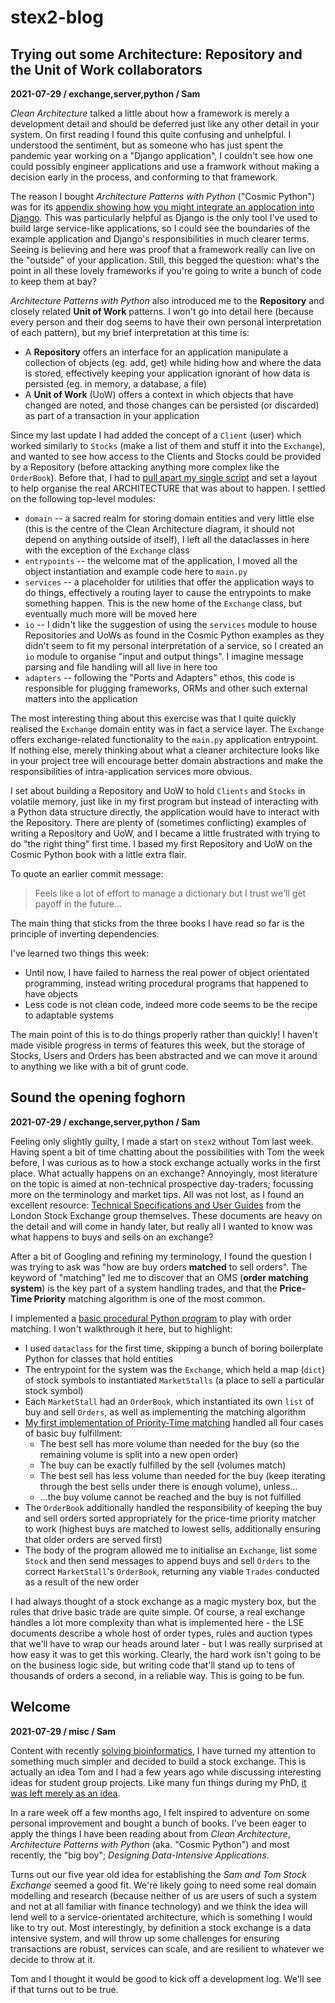 # stex2-blog

## Trying out some Architecture: Repository and the Unit of Work collaborators
**2021-07-29 / exchange,server,python / Sam**

*Clean Architecture* talked a little about how a framework is merely a development detail and should be deferred just like any other detail in your system. On first reading I found this quite confusing and unhelpful. I understood the sentiment, but as someone who has just spent the pandemic year working on a "Django application", I couldn't see how one could possibly engineer applications and use a framwork without making a decision early in the process, and conforming to that framework.

The reason I bought *Architecture Patterns with Python* ("Cosmic Python") was for its [appendix showing how you might integrate an applocation into Django](https://www.cosmicpython.com/book/appendix_django.html). This was particularly helpful as Django is the only tool I've used to build large service-like applications, so I could see the boundaries of the example application and Django's responsibilities in much clearer terms. Seeing is believing and here was proof that a framework really can live on the "outside" of your application. Still, this begged the question: what's the point in all these lovely frameworks if you're going to write a bunch of code to keep them at bay?

*Architecture Patterns with Python* also introduced me to the **Repository** and closely related **Unit of Work** patterns.
I won't go into detail here (because every person and their dog seems to have their own personal interpretation of each pattern), but my brief interpretation at this time is:

* A **Repository** offers an interface for an application manipulate a collection of objects (eg. add, get) while hiding how and where the data is stored, effectively keeping your application ignorant of how data is persisted (eg. in memory, a database, a file)
* A **Unit of Work** (UoW) offers a context in which objects that have changed are noted, and those changes can be persisted (or discarded) as part of a transaction in your application

Since my last update I had added the concept of a `Client` (user) which worked similarly to `Stocks` (make a list of them and stuff it into the `Exchange`), and wanted to see how access to the Clients and Stocks could be provided by a Repository (before attacking anything more complex like the `OrderBook`). Before that, I had to [pull apart my single script](https://github.com/SAMTOMINDUSTRYS/stex2s-python/commit/acf1031b25313478074ad7899b8a7eeef5eefdb7) and set a layout to help organise the real ARCHITECTURE that was about to happen. I settled on the following top-level modules:

* `domain` -- a sacred realm for storing domain entities and very little else (this is the centre of the Clean Architecture diagram, it should not depend on anything outside of itself), I left all the dataclasses in here with the exception of the `Exchange` class
* `entrypoints` -- the welcome mat of the application, I moved all the object instantiation and example code here to `main.py`
* `services` -- a placeholder for utilities that offer the application ways to do things, effectively a routing layer to cause the entrypoints to make something happen. This is the new home of the `Exchange` class, but eventually much more will be moved here
* `io` -- I didn't like the suggestion of using the `services` module to house Repositories and UoWs as found in the Cosmic Python examples as they didn't seem to fit my personal interpretation of a service, so I created an `io` module to organise "input and output things". I imagine message parsing and file handling will all live in here too
* `adapters` -- following the "Ports and Adapters" ethos, this code is responsible for plugging frameworks, ORMs and other such external matters into the application

The most interesting thing about this exercise was that I quite quickly realised the `Exchange` domain entity was in fact a service layer. The `Exchange` offers exchange-related functionality to the `main.py` application entrypoint. If nothing else, merely thinking about what a cleaner architecture looks like in your project tree will encourage better domain abstractions and make the responsibilities of intra-application services more obvious.

I set about building a Repository and UoW to hold `Clients` and `Stocks` in volatile memory, just like in my first program but instead of interacting with a Python data structure directly, the application would have to interact with the Repository. There are plenty of (sometimes conflicting) examples of writing a Repository and UoW, and I became a little frustrated with trying to do "the right thing" first time. I based my first Repository and UoW on the Cosmic Python book with a little extra flair.

To quote an earlier commit message:

> Feels like a lot of effort to manage a dictionary but I trust we'll get payoff in the future...


The main thing that sticks from the three books I have read so far is the principle of inverting dependencies.

I've learned two things this week:
* Until now, I have failed to harness the real power of object orientated programming, instead writing procedural programs that happened to have objects
* Less code is not clean code, indeed more code seems to be the recipe to adaptable systems

The main point of this is to do things properly rather than quickly! I haven't made visible progress in terms of features this week, but the storage of Stocks, Users and Orders has been abstracted and we can move it around to anything we like with a bit of grunt code.


## Sound the opening foghorn
**2021-07-29 / exchange,server,python / Sam**

Feeling only slightly guilty, I made a start on `stex2` without Tom last week. Having spent a bit of time chatting about the possibilities with Tom the week before, I was curious as to how a stock exchange actually works in the first place. What actually happens on an exchange? Annoyingly, most literature on the topic is aimed at non-technical prospective day-traders; focussing more on the terminology and market tips. All was not lost, as I found an excellent resource: [Technical Specifications and User Guides](https://www.lseg.com/areas-expertise/technology/group-technology/technical-user-services/technical-specifications-and-user-guides) from the London Stock Exchange group themselves. These documents are heavy on the detail and will come in handy later, but really all I wanted to know was what happens to buys and sells on an exchange?

After a bit of Googling and refining my terminology, I found the question I was trying to ask was "how are buy orders **matched** to sell orders". The keyword of "matching" led me to discover that an OMS (**order matching system**) is the key part of a system handling trades, and that the **Price-Time Priority** matching algorithm is one of the most common.

I implemented a [basic procedural Python program](https://github.com/SAMTOMINDUSTRYS/stex2s-python/commit/c0dbebfd9138e85c89fb623ad16dc029a7ad86d3) to play with order matching. I won't walkthrough it here, but to highlight:

* I used `dataclass` for the first time, skipping a bunch of boring boilerplate Python for classes that hold entities
* The entrypoint for the system was the `Exchange`, which held a map (`dict`) of stock symbols to instantiated `MarketStalls` (a place to sell a particular stock symbol)
* Each `MarketStall` had an `OrderBook`, which instantiated its own `list` of buy and sell `Orders`, as well as implementing the matching algorithm
* [My first implementation of Priority-Time matching](https://github.com/SAMTOMINDUSTRYS/stex2s-python/blob/c0dbebfd9138e85c89fb623ad16dc029a7ad86d3/stexs-py/stexs.py#L92-L147) handled all four cases of basic buy fulfillment:
    * The best sell has more volume than needed for the buy (so the remaining volume is split into a new open order)
    * The buy can be exactly fulfilled by the sell (volumes match)
    * The best sell has less volume than needed for the buy (keep iterating through the best sells under there is enough volume), unless...
    * ...the buy volume cannot be reached and the buy is not fulfilled
* The `OrderBook` additionally handled the responsibility of keeping the buy and sell orders sorted appropriately for the price-time priority matcher to work (highest buys are matched to lowest sells, additionally ensuring that older orders are served first)
* The body of the program allowed me to initialise an `Exchange`, list some `Stock` and then send messages to append buys and sell `Orders` to the correct `MarketStall`'s `OrderBook`, returning any viable `Trades` conducted as a result of the new order

I had always thought of a stock exchange as a magic mystery box, but the rules that drive basic trade are quite simple. Of course, a real exchange handles a lot more complexity than what is implemented here - the LSE documents describe a whole host of order types, rules and auction types that we'll have to wrap our heads around later - but I was really surprised at how easy it was to get this working. Clearly, the hard work isn't going to be on the business logic side, but writing code that'll stand up to tens of thousands of orders a second, in a reliable way. This is going to be fun.


## Welcome
**2021-07-29 / misc / Sam**

Content with recently [solving bioinformatics](https://genomebiology.biomedcentral.com/articles/10.1186/s13059-021-02395-y), I have turned my attention to something much simpler and decided to build a stock exchange. This is actually an idea Tom and I had a few years ago while discussing interesting ideas for student group projects. Like many fun things during my PhD, [it was left merely as an idea](https://github.com/SAMTOMINDUSTRYS/stex).

In a rare week off a few months ago, I felt inspired to adventure on some personal improvement and bought a bunch of books.
I've been eager to apply the things I have been reading about from *Clean Architecture*, *Architecture Patterns with Python* (aka. "Cosmic Python") and most recently, the "big boy"; *Designing Data-Intensive Applications*.

Turns out our five year old idea for establishing the *Sam and Tom Stock Exchange* seemed a good fit. We're likely going to need some real domain modelling and research (because neither of us are users of such a system and not at all familiar with finance technology) and we think the idea will lend well to a service-orientated architecture, which is something I would like to try out. Most interestingly, by definition a stock exchange is a data intensive system, and will throw up some challenges for ensuring transactions are robust, services can scale, and are resilient to whatever we decide to throw at it.

Tom and I thought it would be good to kick off a development log. We'll see if that turns out to be true.
